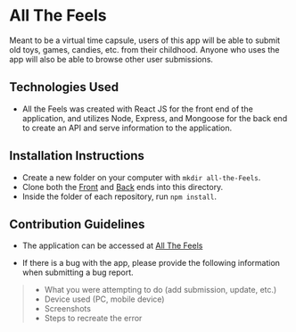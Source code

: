 # All The Feels

Meant to be a virtual time capsule, users of this app will be able to submit old toys, games, candies, etc. from their childhood. Anyone who uses the app will also be able to browse other user submissions.

## Technologies Used

- All the Feels was created with React JS for the front end of the application, and utilizes Node, Express, and Mongoose for the back end to create an API and serve information to the application.

## Installation Instructions 
- Create a new folder on your computer with `mkdir all-the-Feels`.
- Clone both the [Front](https://github.com/Kid-Then-Kid-Now/front-end) and [Back](https://github.com/Kid-Then-Kid-Now/back-end) ends into this directory.
- Inside the folder of each repository, run `npm install`. 

## Contribution Guidelines
- The application can be accessed at [All The Feels](https://all-the-feels-fe.herokuapp.com/)

- If there is a bug with the app, please provide the following information when submitting a bug report.
> - What you were attempting to do (add submission, update, etc.)
> - Device used (PC, mobile device)
> - Screenshots
> - Steps to recreate the error